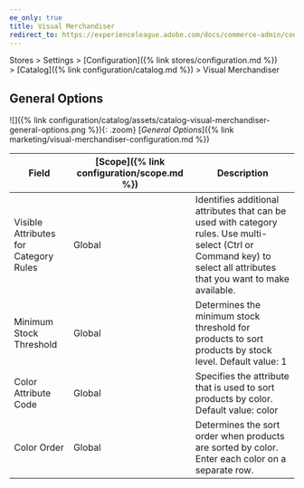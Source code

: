 ```yaml
---
ee_only: true
title: Visual Merchandiser
redirect_to: https://experienceleague.adobe.com/docs/commerce-admin/config/catalog/visual-merchandiser.html
---
```


Stores > Settings > [Configuration]({% link stores/configuration.md %}) > [Catalog]({% link configuration/catalog.md %}) > Visual Merchandiser

## General Options

![]({% link configuration/catalog/assets/catalog-visual-merchandiser-general-options.png %}){: .zoom}
[_General Options_]({% link marketing/visual-merchandiser-configuration.md %})

|Field|[Scope]({% link configuration/scope.md %})|Description|
|--- |--- |--- |
|Visible Attributes for Category Rules|Global|Identifies additional attributes that can be used with category rules. Use multi-select (Ctrl or Command key) to select all attributes that you want to make available.|
|Minimum Stock Threshold|Global|Determines the minimum stock threshold for products to sort products by stock level. Default value: 1|
|Color Attribute Code|Global|Specifies the attribute that is used to sort products by color. Default value: color|
|Color Order|Global|Determines the sort order when products are sorted by color. Enter each color on a separate row.|
